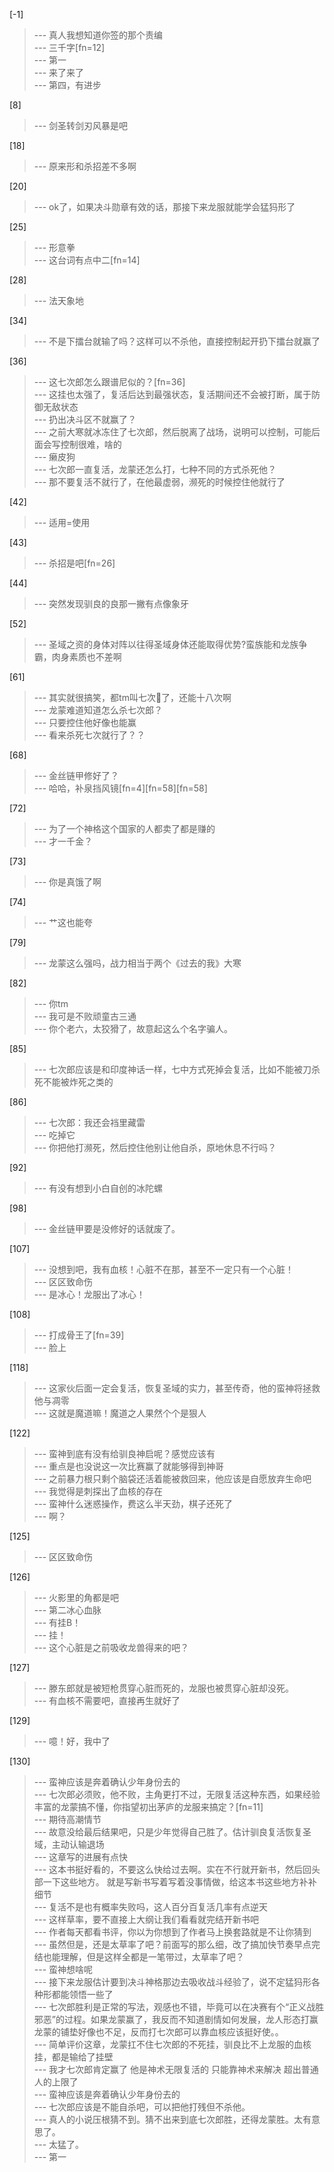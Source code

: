 
[-1] 
>--- 真人我想知道你签的那个责编<br>
>--- 三千字[fn=12]<br>
>--- 第一<br>
>--- 来了来了<br>
>--- 第四，有进步<br>

[8] 
>--- 剑圣转剑刃风暴是吧<br>

[18] 
>--- 原来形和杀招差不多啊<br>

[20] 
>--- ok了，如果决斗勋章有效的话，那接下来龙服就能学会猛犸形了<br>

[25] 
>--- 形意拳<br>
>--- 这台词有点中二[fn=14]<br>

[28] 
>--- 法天象地<br>

[34] 
>--- 不是下擂台就输了吗？这样可以不杀他，直接控制起开扔下擂台就赢了<br>

[36] 
>--- 这七次郎怎么跟谱尼似的？[fn=36]<br>
>--- 这挂也太强了，复活后达到最强状态，复活期间还不会被打断，属于防御无敌状态<br>
>--- 扔出决斗区不就赢了？<br>
>--- 之前大寒就冰冻住了七次郎，然后脱离了战场，说明可以控制，可能后面会写控制很难，啥的<br>
>--- 癞皮狗<br>
>--- 七次郎一直复活，龙蒙还怎么打，七种不同的方式杀死他？<br>
>--- 那不要复活不就行了，在他最虚弱，濒死的时候控住他就行了<br>

[42] 
>--- 适用=使用<br>

[43] 
>--- 杀招是吧[fn=26]<br>

[44] 
>--- 突然发现驯良的良那一撇有点像象牙<br>

[52] 
>--- 圣域之资的身体对阵以往得圣域身体还能取得优势?蛮族能和龙族争霸，肉身素质也不差啊<br>

[61] 
>--- 其实就很搞笑，都tm叫七次🐺了，还能十八次啊<br>
>--- 龙蒙难道知道怎么杀七次郎？<br>
>--- 只要控住他好像也能赢<br>
>--- 看来杀死七次就行了？？<br>

[68] 
>--- 金丝链甲修好了？<br>
>--- 哈哈，补泉挡风镜[fn=4][fn=58][fn=58]<br>

[72] 
>--- 为了一个神格这个国家的人都卖了都是赚的<br>
>--- 才一千金？<br>

[73] 
>--- 你是真饿了啊<br>

[74] 
>--- 艹这也能夸<br>

[79] 
>--- 龙蒙这么强吗，战力相当于两个《过去的我》大寒<br>

[82] 
>--- 你tm<br>
>--- 我可是不败顽童古三通<br>
>--- 你个老六，太狡猾了，故意起这么个名字骗人。<br>

[85] 
>--- 七次郎应该是和印度神话一样，七中方式死掉会复活，比如不能被刀杀死不能被炸死之类的<br>

[86] 
>--- 七次郎：我还会裆里藏雷<br>
>--- 吃掉它<br>
>--- 你把他打濒死，然后控住他别让他自杀，原地休息不行吗？<br>

[92] 
>--- 有没有想到小白自创的冰陀螺<br>

[98] 
>--- 金丝链甲要是没修好的话就废了。<br>

[107] 
>--- 没想到吧，我有血核！心脏不在那，甚至不一定只有一个心脏！<br>
>--- 区区致命伤<br>
>--- 是冰心！龙服出了冰心！<br>

[108] 
>--- 打成骨王了[fn=39]<br>
>--- 脸上<br>

[118] 
>--- 这家伙后面一定会复活，恢复圣域的实力，甚至传奇，他的蛮神将拯救他与凋零<br>
>--- 这就是魔道嘛！魔道之人果然个个是狠人<br>

[122] 
>--- 蛮神到底有没有给驯良神启呢？感觉应该有<br>
>--- 重点是也没说这一次比赛赢了就能够得到神哥<br>
>--- 之前暴力根只剩个脑袋还活着能被救回来，他应该是自愿放弃生命吧<br>
>--- 我觉得是刺探出了血核的存在<br>
>--- 蛮神什么迷惑操作，费这么半天劲，棋子还死了<br>
>--- 啊？<br>

[125] 
>--- 区区致命伤<br>

[126] 
>--- 火影里的角都是吧<br>
>--- 第二冰心血脉<br>
>--- 有挂B！<br>
>--- 挂！<br>
>--- 这个心脏是之前吸收龙兽得来的吧？<br>

[127] 
>--- 滕东郎就是被短枪贯穿心脏而死的，龙服也被贯穿心脏却没死。<br>
>--- 有血核不需要吧，直接再生就好了<br>

[129] 
>--- 噫！好，我中了<br>

[130] 
>--- 蛮神应该是奔着确认少年身份去的<br>
>--- 七次郎必须败，他不败，主角更打不过，无限复活这种东西，如果经验丰富的龙蒙搞不懂，你指望初出茅庐的龙服来搞定？[fn=11]<br>
>--- 期待高潮情节<br>
>--- 故意没给最后结果吧，只是少年觉得自己胜了。估计驯良复活恢复圣域，主动认输退场<br>
>--- 这章写的进展有点快<br>
>--- 这本书挺好看的，不要这么快给过去啊。实在不行就开新书，然后回头部一下这些地方。
就是写新书写着写着没事情做，给这本书这些地方补补细节<br>
>--- 复活不是也有概率失败吗，这人百分百复活几率有点逆天<br>
>--- 这样草率，要不直接上大纲让我们看看就完结开新书吧<br>
>--- 作者每天都看书评，你以为你想到了作者马上换套路就是不让你猜到<br>
>--- 虽然但是，还是太草率了吧？前面写的那么细，改了搞加快节奏早点完结也能理解，但是这样全都是一笔带过，太草率了吧？<br>
>--- 蛮神想啥呢<br>
>--- 接下来龙服估计要到决斗神格那边去吸收战斗经验了，说不定猛犸形各种形都能领悟一些了<br>
>--- 七次郎胜利是正常的写法，观感也不错，毕竟可以在决赛有个“正义战胜邪恶”的过程。如果龙蒙赢了，我反而不知道剧情如何发展，龙人形态打赢龙蒙的铺垫好像也不足，反而打七次郎可以靠血核应该挺好使。。<br>
>--- 简单评价这章，龙蒙扛不住七次郎的不死挂，驯良比不上龙服的血核挂，都是输给了挂壁<br>
>--- 我才七次郎肯定赢了     他是神术无限复活的  只能靠神术来解决   超出普通人的上限了<br>
>--- 蛮神应该是奔着确认少年身份去的<br>
>--- 七次郎应该是不能自杀吧，可以把他打残但不杀他。<br>
>--- 真人的小说压根猜不到。猜不出来到底七次郎胜，还得龙蒙胜。太有意思了。<br>
>--- 太猛了。<br>
>--- 第一<br>
